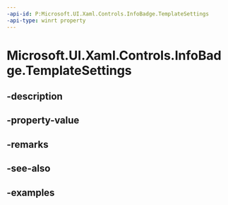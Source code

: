 ```yaml
---
-api-id: P:Microsoft.UI.Xaml.Controls.InfoBadge.TemplateSettings
-api-type: winrt property
---
```


# Microsoft.UI.Xaml.Controls.InfoBadge.TemplateSettings

<!--
public Microsoft.UI.Xaml.Controls.InfoBadgeTemplateSettings TemplateSettings { get; }
-->


## -description

## -property-value

## -remarks

## -see-also

## -examples


